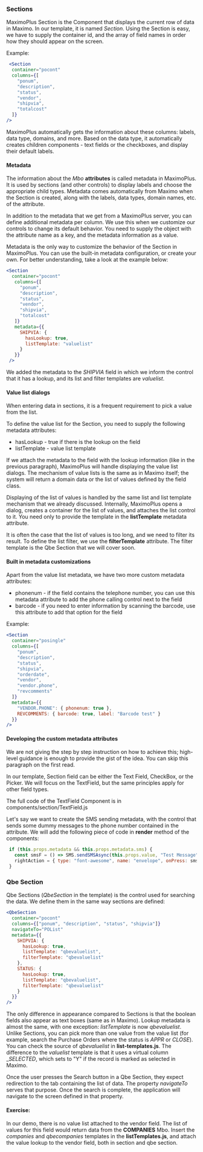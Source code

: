 ### Sections

MaximoPlus Section is the Component that displays the current row of data in Maximo. In our template, it is named _Section_.
Using the Section is easy, we have to supply the container id, and the array of field names in order how they should appear on the screen.

Example:

```jsx
 <Section
  container="pocont"
  columns={[
    "ponum",
    "description",
    "status",
    "vendor",
    "shipvia",
    "totalcost"
  ]}
/>
```

MaximoPlus automatically gets the information about these columns: labels, data type, domains, and more. Based on the data type, it automatically creates children components - text fields or the checkboxes, and display their default labels. 

#### Metadata
The information about the _Mbo_ __attributes__ is called metadata in MaximoPlus. It is used by sections (and other controls) to display labels and choose the appropriate child types. Metadata comes automatically from Maximo when the Section is created, along with the labels, data types, domain names, etc. of the attribute.

In addition to the metadata that we get from a MaximoPlus server, you can define additional metadata per column. We use this when we customize our controls to change its default behavior. You need to supply the object with the attribute name as a key, and the metadata information as a value.

Metadata is the only way to customize the behavior of the Section in MaximoPlus. You can use the built-in metadata configuration, or create your own. For better understanding, take a look at the example below:


```jsx
<Section
  container="pocont"
   columns={[
     "ponum",
     "description",
     "status",
     "vendor",
     "shipvia",
     "totalcost"
   ]}
   metadata={{
     SHIPVIA: {
       hasLookup: true,
       listTemplate: "valuelist"
     }
   }}
 />
```

We added the metadata to the _SHIPVIA_ field in which we inform the control that it has a lookup, and its list and filter templates are _valuelist_.

#### Value list dialogs

When entering data in sections, it is a frequent requirement to pick a value from the list.

To define the value list for the Section, you need to supply the following metadata attributes:

- hasLookup - true if there is the lookup on the field
- listTemplate - value list template


If we attach the metadata to the field with the lookup information (like in the previous paragraph), MaximoPlus will handle displaying the value list dialogs. The mechanism of value lists is the same as in Maximo itself; the system will return a domain data or the list of values defined by the field class.

Displaying of the list of values is handled by the same list and list template mechanism that we already discussed. Internally, MaximoPlus opens a dialog, creates a container for the list of values, and attaches the list control to it. You need only to provide the template in the __listTemplate__ metadata attribute. 

It is often the case that the list of values is too long, and we need to filter its result. To define the list filter, we use the __filterTemplate__ attribute.  The filter template is the Qbe Section that we will cover soon.

#### Built in metadata customizations

Apart from the value list metadata, we have two more custom metadata attributes:

- phonenum - if the field contains the telephone number, you can use this metadata attribute to add the phone calling control next to the field
- barcode - if you need to enter information by scanning the barcode, use this attribute to add  that  option for the field

Example:

```jsx
<Section
  container="posingle"
  columns={[
    "ponum",
    "description",
    "status",
    "shipvia",
    "orderdate",
    "vendor",
    "vendor.phone",
    "revcomments"
  ]}
  metadata={{
    "VENDOR.PHONE": { phonenum: true },
    REVCOMMENTS: { barcode: true, label: "Barcode test" }
  }}
/>
```

#### Developing the custom metadata attributes

We are not giving the step by step instruction on how to achieve this; high-level guidance is enough to provide the gist of the idea. You can skip this paragraph on the first read.

In our template, Section field can be either the Text Field, CheckBox, or the Picker. We will focus on the TextField, but the same principles apply for other field types.

The full code of the TextField Component is in components/section/TextField.js

Let's say we want to create the SMS sending metadata, with the control that sends some dummy messages to the phone number contained in the attribute. We will add the following piece of code in __render__ method of the components:

```js
 if (this.props.metadata && this.props.metadata.sms) {
   const smsF = () => SMS.sendSMSAsync(this.props.value, "Test Message");
   rightAction = { type: "font-awesome", name: "envelope", onPress: smsF};
 }
```


### Qbe Section

Qbe Sections (_QbeSection_ in the template) is the control used for searching the data. We define them in the same way sections are defined:
```jsx
<QbeSection
  container="pocont"
  columns={["ponum", "description", "status", "shipvia"]}
  navigateTo="POList"
  metadata={{
    SHIPVIA: {
      hasLookup: true,
      listTemplate: "qbevaluelist",
      filterTemplate: "qbevaluelist"
    },
    STATUS: {
      hasLookup: true,
      listTemplate: "qbevaluelist",
      filterTemplate: "qbevaluelist"
    }
  }}
/>
```

The only difference in appearance compared to Sections is that the boolean fields also appear as text boxes (same as in Maximo).
Lookup metadata is almost the same, with one exception: _listTemplate_ is now _qbevaluelist_.  Unlike Sections, you can pick more than one value from the value list (for example, search the Purchase Orders where the status is _APPR_ or _CLOSE_). You can check the source of _qbevaluelist_ in __list-templates.js__. The difference to the _valuelist_ template is that it uses a virtual column __SELECTED_, which sets to "Y" if the record is marked as selected in Maximo.

Once the user presses the Search button in a Qbe Section, they expect redirection to the tab containing the list of data. The property _navigateTo_ serves that purpose. Once the search is complete, the application will navigate to the screen defined in that property.

#### Exercise:

In our demo, there is no value list attached to the vendor field. The list of values for this field would return data from the __COMPANIES__ Mbo.  Insert the _companies_ and _qbecompanies_ templates in the **listTemplates.js**, and attach the value lookup to the vendor field, both in section and qbe section.
